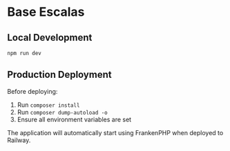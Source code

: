 # Base Escalas

## Local Development
```bash
npm run dev
```

## Production Deployment
Before deploying:
1. Run `composer install`
2. Run `composer dump-autoload -o`
3. Ensure all environment variables are set

The application will automatically start using FrankenPHP when deployed to Railway.
